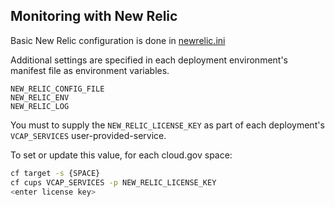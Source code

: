 ## Monitoring with New Relic

Basic New Relic configuration is done in [newrelic.ini](../newrelic.ini)

Additional settings are specified in each deployment environment's manifest file as environment variables.

    NEW_RELIC_CONFIG_FILE
    NEW_RELIC_ENV
    NEW_RELIC_LOG

You must to supply the `NEW_RELIC_LICENSE_KEY` as part of each deployment's
`VCAP_SERVICES` user-provided-service.

To set or update this value, for each cloud.gov space:

```bash
cf target -s {SPACE}
cf cups VCAP_SERVICES -p NEW_RELIC_LICENSE_KEY
<enter license key>
```
